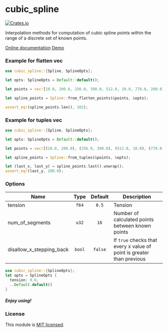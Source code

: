 # cubic_spline

[![Crates.io](https://img.shields.io/crates/v/cubic_spline.svg)](https://crates.io/crates/cubic_spline/)

Interpolation methods for computation of cubic spline points within the range of a discrete set of known points.

[Online documentation](https://docs.rs/cubic_spline/0.7.5/cubic_spline/)
[Demo](https://emgyrz.github.io/cubic_spline/)

### Example for flatten vec
```rust
use cubic_spline::{Spline, SplineOpts};

let opts: SplineOpts = Default::default();

let points = vec![10.0, 200.0, 256.0, 390.0, 512.0, 10.0, 778.0, 200.0];

let spline_points = Spline::from_flatten_points(&points, &opts);

assert_eq!(spline_points.len(), 102);
```

### Example for tuples vec
```rust
use cubic_spline::{Spline, SplineOpts};

let opts: SplineOpts = Default::default();

let points = vec![(10.0, 200.0), (256.0, 390.0), (512.0, 10.0), (778.0, 200.0)];

let spline_points = Spline::from_tuples(&points, &opts);

let (last_x, last_y) = spline_points.last().unwrap();
assert_eq!(last_y, 200.0);
```


### Options
| Name                     |  Type  | Default | Description                                                           |
|--------------------------|:------:|:-------:|-----------------------------------------------------------------------|
| tension                  | `f64`  |  `0.5`  | Tension                                                               |
| num_of_segments          | `u32`  |  `16`   | Number of calculated points between known points                      |
| disallow_x_stepping_back | `bool` | `false` | If `true` checks that every x value of point is greater than previous |

```rust
use cubic_spline::{SplineOpts};
let opts = SplineOpts {
  tension: 0.6,
  ..Default.default()
}
```



##### Enjoy using!

### License

This module is [MIT licensed](./LICENSE).


